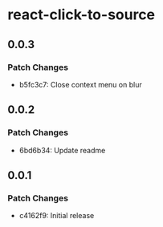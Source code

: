 # react-click-to-source

## 0.0.3

### Patch Changes

- b5fc3c7: Close context menu on blur

## 0.0.2

### Patch Changes

- 6bd6b34: Update readme

## 0.0.1

### Patch Changes

- c4162f9: Initial release
